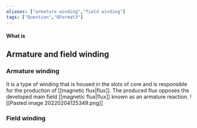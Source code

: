 ```yaml
---
aliases: ["armature winding","field winding"]
tags: ["Question","QFormat3"]
---
```


#### What is
## Armature and field winding
### Armature winding
It is a type of winding that is housed in the slots of core and is responsible for the production of [[magnetic flux|flux]]. The produced flux opposes the developed main field [[magnetic flux|flux]] known as an armature reaction.
![[Pasted image 20220204125349.png]]

### Field winding